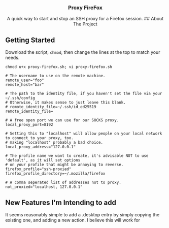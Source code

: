 <div id="top"></div>
<h3 align="center">Proxy FireFox</h3>

  <p align="center">
    A quick way to start and stop an SSH proxy for a Firefox session.
</div>
<!-- ABOUT THE PROJECT -->
## About The Project

<!-- GETTING STARTED -->
## Getting Started

Download the script, `chmod`, then change the lines at the top to match your needs.

`chmod u+x proxy-firefox.sh; vi proxy-firefox.sh`


```
# The username to use on the remote machine.
remote_user="foo"
remote_host="bar"

# The path to the identity file, if you haven't set the file via your ~/.ssh/config
# Otherwise, it makes sense to just leave this blank.
# remote_identity_file=~/.ssh/id_ed25519
remote_identity_file=

# A free open port we can use for our SOCKS proxy.
local_proxy_port=8192

# Setting this to "localhost" will allow people on your local network to connect to your proxy, too.
# making "localhost" probably a bad choice.
local_proxy_address="127.0.0.1"

# The profile name we want to create, it's advisable NOT to use 'default', as it will set options
# on your profile that might be annoying to reverse.
firefox_profile="ssh-proxied"
firefox_profile_directory=~/.mozilla/firefox

# A comma seperated list of addresses not to proxy.
not_proxied="localhost, 127.0.0.1"
```


## New Features I'm Intending to add

It seems reasonably simple to add a .desktop entry by simply copying the existing one, and adding a new action. I believe this will work for 